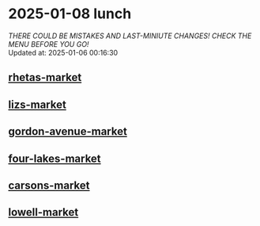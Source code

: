 # 2025-01-08 lunch  
*THERE COULD BE MISTAKES AND LAST-MINIUTE CHANGES! CHECK THE MENU BEFORE YOU GO!*  
Updated at: 2025-01-06 00:16:30  
## [rhetas-market](https://wisc-housingdining.nutrislice.com/menu/rhetas-market/lunch/2025-01-08)  
## [lizs-market](https://wisc-housingdining.nutrislice.com/menu/lizs-market/lunch/2025-01-08)  
## [gordon-avenue-market](https://wisc-housingdining.nutrislice.com/menu/gordon-avenue-market/lunch/2025-01-08)  
## [four-lakes-market](https://wisc-housingdining.nutrislice.com/menu/four-lakes-market/lunch/2025-01-08)  
## [carsons-market](https://wisc-housingdining.nutrislice.com/menu/carsons-market/lunch/2025-01-08)  
## [lowell-market](https://wisc-housingdining.nutrislice.com/menu/lowell-market/lunch/2025-01-08)  
  
